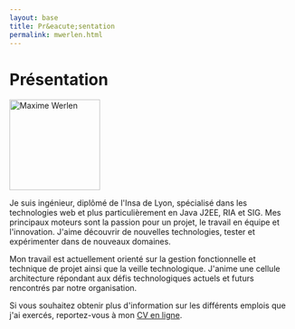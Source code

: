 ```yaml
---
layout: base
title: Pr&eacute;sentation
permalink: mwerlen.html
---
```

# Présentation

<img border="0" src="http://www.gravatar.com/avatar/798bd095469753c11bb61a782669de97.png?s=160" alt="Maxime Werlen" width="160" class="presentation-image">

Je suis ingénieur, diplômé de l'Insa de Lyon, spécialisé dans les technologies web et plus particulièrement en Java J2EE, RIA et SIG. Mes principaux moteurs sont la passion pour un projet, le travail en équipe et l'innovation. J'aime découvrir de nouvelles technologies, tester et expérimenter dans de nouveaux domaines.

Mon travail est actuellement orienté sur la gestion fonctionnelle et technique de projet ainsi que la veille technologique. J'anime une cellule architecture répondant aux défis technologiques actuels et futurs rencontrés par notre organisation.

Si vous souhaitez obtenir plus d'information sur les différents emplois que j'ai exercés, reportez-vous à mon [CV en ligne](cv.html).

